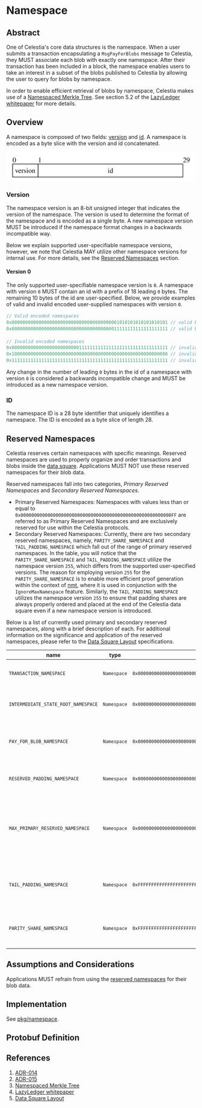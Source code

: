 # Namespace

<!-- toc -->

## Abstract

One of Celestia's core data structures is the namespace.
When a user submits a transaction encapsulating a `MsgPayForBlobs` message to Celestia, they MUST associate each blob with exactly one namespace.
After their transaction has been included in a block, the namespace enables users to take an interest in a subset of the blobs published to Celestia by allowing the user to query for blobs by namespace.

In order to enable efficient retrieval of blobs by namespace, Celestia makes use of a [Namespaced Merkle Tree](https://github.com/celestiaorg/nmt).
See section 5.2 of the [LazyLedger whitepaper](https://arxiv.org/pdf/1905.09274.pdf) for more details.

## Overview

A namespace is composed of two fields: [version](#version) and [id](#id).
A namespace is encoded as a byte slice with the version and id concatenated.

![namespace](./figures/namespace.svg)

### Version

The namespace version is an 8-bit unsigned integer that indicates the version of the namespace.
The version is used to determine the format of the namespace and
is encoded as a single byte.
A new namespace version MUST be introduced if the namespace format changes in a backwards incompatible way.

Below we explain supported user-specifiable namespace versions,
however, we note that Celestia MAY utilize other namespace versions for internal use.
For more details, see the [Reserved Namespaces](#reserved-namespaces) section.

#### Version 0

The only supported user-specifiable namespace version is `0`.
A namespace with version `0` MUST contain an id with a prefix of 18 leading `0` bytes.
The remaining 10 bytes of the id are user-specified.
Below, we provide examples of valid and invalid encoded user-supplied namespaces with version `0`.

```go
// Valid encoded namespaces
0x0000000000000000000000000000000000000001010101010101010101 // valid blob namespace
0x0000000000000000000000000000000000000011111111111111111111 // valid blob namespace

// Invalid encoded namespaces
0x0000000000000000000000000111111111111111111111111111111111 // invalid because it does not have 18 leading 0 bytes
0x1000000000000000000000000000000000000000000000000000000000 // invalid because it does not have version 0
0x1111111111111111111111111111111111111111111111111111111111 // invalid because it does not have version 0
```

Any change in the number of leading `0` bytes in the id of a namespace with version `0` is considered a backwards incompatible change and MUST be introduced as a new namespace version.

### ID

The namespace ID is a 28 byte identifier that uniquely identifies a namespace.
The ID is encoded as a byte slice of length 28.
<!-- It may be useful to indicate the endianness of the encoding) -->

## Reserved Namespaces

Celestia reserves certain namespaces with specific meanings.
Reserved namespaces are used to properly organize and order transactions and blobs inside the [data square](./data_square_layout.md).
Applications MUST NOT use these reserved namespaces for their blob data.

Reserved namespaces fall into two categories, _Primary Reserved Namespaces_ and _Secondary Reserved Namespaces_.
- Primary Reserved Namespaces: Namespaces with values less than or equal to `0x00000000000000000000000000000000000000000000000000000000FF` are referred to as Primary Reserved Namespaces and are exclusively reserved for use within the Celestia protocols.
- Secondary Reserved Namespaces: Currently, there are two secondary reserved namespaces, namely, `PARITY_SHARE_NAMESPACE` and `TAIL_PADDING_NAMESPACE` which fall out of the range of primary reserved namespaces.
In the table, you will notice that the `PARITY_SHARE_NAMESPACE` and `TAIL_PADDING_NAMESPACE` utilize the namespace version `255`, which differs from the supported user-specified versions.
The reason for employing version `255` for the `PARITY_SHARE_NAMESPACE` is to enable more efficient proof generation within the context of [nmt](https://github.com/celestiaorg/nmt), where it is used in conjunction with the `IgnoreMaxNamespace` feature.
Similarly, the `TAIL_PADDING_NAMESPACE` utilizes the namespace version `255` to ensure that padding shares are always properly ordered and placed at the end of the Celestia data square even if a new namespace version is introduced.

Below is a list of currently used primary and secondary reserved namespaces, along with a brief description of each.
For additional information on the significance and application of the reserved namespaces, please refer to the [Data Square Layout](./data_square_layout.md) specifications.

| name                                | type        | value                                                          | description                                                                                           |
|-------------------------------------|-------------|----------------------------------------------------------------|-------------------------------------------------------------------------------------------------------|
| `TRANSACTION_NAMESPACE`             | `Namespace` | `0x0000000000000000000000000000000000000000000000000000000001` | Transactions: requests that modify the state.                                                         |
| `INTERMEDIATE_STATE_ROOT_NAMESPACE` | `Namespace` | `0x0000000000000000000000000000000000000000000000000000000002` | Intermediate state roots, committed after every transaction.                                          |
| `PAY_FOR_BLOB_NAMESPACE`            | `Namespace` | `0x0000000000000000000000000000000000000000000000000000000004` | Namespace reserved for transactions that contain a PayForBlob.                                        |
| `RESERVED_PADDING_NAMESPACE`        | `Namespace` | `0x00000000000000000000000000000000000000000000000000000000FF` | Padding after all reserved namespaces but before blobs.                                               |
| `MAX_PRIMARY_RESERVED_NAMESPACE`    | `Namespace` | `0x00000000000000000000000000000000000000000000000000000000FF` | Max primary reserved namespace is the largest primary reserved namespace designated for protocol use. |
| `TAIL_PADDING_NAMESPACE`            | `Namespace` | `0xFFFFFFFFFFFFFFFFFFFFFFFFFFFFFFFFFFFFFFFFFFFFFFFFFFFFFFFFFE` | Tail padding for blobs: padding after all blobs to fill up the original data square.                  |
| `PARITY_SHARE_NAMESPACE`            | `Namespace` | `0xFFFFFFFFFFFFFFFFFFFFFFFFFFFFFFFFFFFFFFFFFFFFFFFFFFFFFFFFFF` | Parity shares: extended shares in the available data matrix.                                          |

## Assumptions and Considerations

Applications MUST refrain from using the [reserved namespaces](#reserved-namespaces) for their blob data.

## Implementation

See [pkg/namespace](../../../pkg/namespace).

## Protobuf Definition

<!-- TODO: Add protobuf definition for namespace -->

## References

1. [ADR-014](../../../docs/architecture/adr-014-versioned-namespaces.md)
1. [ADR-015](../../../docs/architecture/adr-015-namespace-id-size.md)
1. [Namespaced Merkle Tree](https://github.com/celestiaorg/nmt)
1. [LazyLedger whitepaper](https://arxiv.org/pdf/1905.09274.pdf)
1. [Data Square Layout](./data_square_layout.md)
